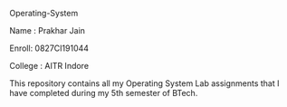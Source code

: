 Operating-System

Name : Prakhar Jain

Enroll: 0827CI191044

College : AITR Indore

This repository contains all my Operating System Lab assignments that I have completed during my 5th semester of BTech.

